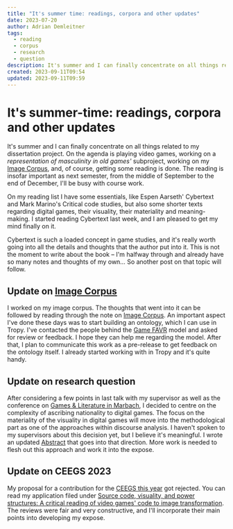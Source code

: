 ```yaml
---
title: "It's summer time: readings, corpora and other updates"
date: 2023-07-20
author: Adrian Demleitner
tags:
  - reading
  - corpus
  - research
  - question
description: It's summer and I can finally concentrate on all things related to my dissertation project. On the agenda is playing video games, working on a representation of masculinity in old games' subproject, working on my Image Corpus, and, of course, getting some reading is done.
created: 2023-09-11T09:54
updated: 2023-09-11T09:59
---
```

# It's summer-time: readings, corpora and other updates
It's summer and I can finally concentrate on all things related to my dissertation project. On the agenda is playing video games, working on a *representation of masculinity in old games'* subproject, working on my [Image Corpus](notes/Image%20Corpus.md), and, of course, getting some reading is done. The reading is insofar important as next semester, from the middle of September to the end of December, I'll be busy with course work.

On my reading list I have some essentials, like Espen Aarseth' Cybertext and Mark Marino's Critical code studies, but also some shorter texts regarding digital games, their visuality, their materiality and meaning-making. I started reading Cybertext last week, and I am pleased to get my mind finally on it.

Cybertext is such a loaded concept in game studies, and it's really worth going into all the details and thoughts that the author put into it. This is not the moment to write about the book – I'm halfway through and already have so many notes and thoughts of my own… So another post on that topic will follow.

## Update on [Image Corpus](notes/Image%20Corpus.md)
I worked on my image corpus. The thoughts that went into it can be followed by reading through the note on [Image Corpus](notes/Image%20Corpus.md). An important aspect I've done these days was to start building an ontology, which I can use in Tropy. I've contacted the people behind the [Game FAVR](notes/Game%20FAVR.md) model and asked for review or feedback. I hope they can help me regarding the model. After that, I plan to communicate this work as a pre-release to get feedback on the ontology itself. I already started working with in Tropy and it's quite handy.

## Update on research question
After considering a few points in last talk with my supervisor as well as the conference on [Games & Literature in Marbach](journal/2023-07-05.md), I decided to centre on the complexity of ascribing nationality to digital games. The focus on the materiality of the visuality in digital games will move into the methodological part as one of the approaches within discourse analysis. I haven't spoken to my supervisors about this decision yet, but I believe it's meaningful. I wrote an updated [Abstract](notes/Abstract.md) that goes into that direction. More work is needed to flesh out this approach and work it into the expose.

## Update on CEEGS 2023
My proposal for a contribution for the [CEEGS this year](https://www.macromedia-fachhochschule.de/de/lp/ceegs-2023/) got rejected. You can read my application filed under [Source code, visuality, and power structures: A critical reading of video games' code to image transformation](output/ceegs_2023/ceegs_2023.md). The reviews were fair and very constructive, and I'll incorporate their main points into developing my expose.

